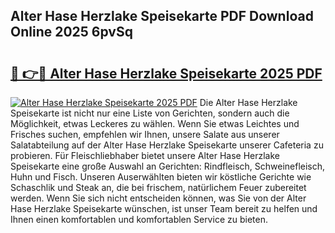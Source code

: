 ## Alter Hase Herzlake Speisekarte PDF Download Online 2025 6pvSq

# <h2><a href="http://gc760we.nevu.top/?p=Alter+Hase+Herzlake+Speisekarte">🔗 👉🔴 Alter Hase Herzlake Speisekarte 2025 PDF</a></h2>

[![Alter Hase Herzlake Speisekarte 2025 PDF](https://i.imgur.com/dBaPXMq.png)](http://gc760we.nevu.top/?p=Alter+Hase+Herzlake+Speisekarte)
Die Alter Hase Herzlake Speisekarte ist nicht nur eine Liste von Gerichten, sondern auch die Möglichkeit, etwas Leckeres zu wählen. Wenn Sie etwas Leichtes und Frisches suchen, empfehlen wir Ihnen, unsere Salate aus unserer Salatabteilung auf der Alter Hase Herzlake Speisekarte unserer Cafeteria zu probieren. Für Fleischliebhaber bietet unsere Alter Hase Herzlake Speisekarte eine große Auswahl an Gerichten: Rindfleisch, Schweinefleisch, Huhn und Fisch. Unseren Auserwählten bieten wir köstliche Gerichte wie Schaschlik und Steak an, die bei frischem, natürlichem Feuer zubereitet werden. Wenn Sie sich nicht entscheiden können, was Sie von der Alter Hase Herzlake Speisekarte wünschen, ist unser Team bereit zu helfen und Ihnen einen komfortablen und komfortablen Service zu bieten.
